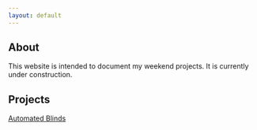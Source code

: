 ```yaml
---
layout: default
---
```


## [](#header-2)About

This website is intended to document my weekend projects. It is currently under construction. 

## [](#header-2)Projects

[Automated Blinds](automated-blinds)

